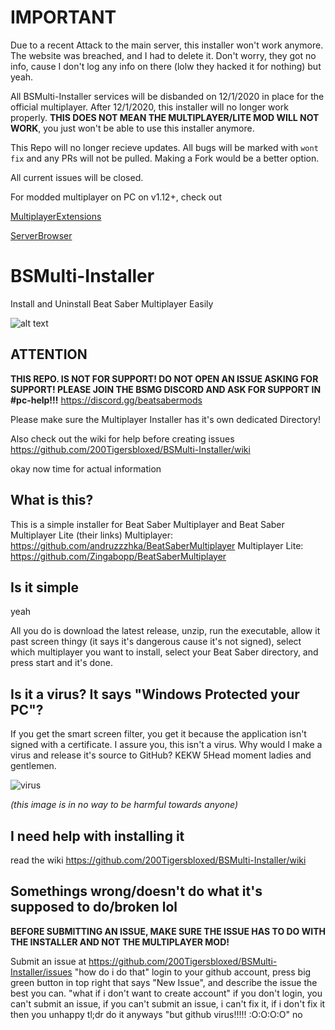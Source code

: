 # IMPORTANT

Due to a recent Attack to the main server, this installer won't work anymore. The website was breached, and I had to delete it. Don't worry, they got no info, cause I don't log any info on there (lolw they hacked it for nothing) but yeah.

All BSMulti-Installer services will be disbanded on 12/1/2020 in place for the official multiplayer. After 12/1/2020, this installer will no longer work properly. **THIS DOES NOT MEAN THE MULTIPLAYER/LITE MOD WILL NOT WORK**, you just won't be able to use this installer anymore.

This Repo will no longer recieve updates. All bugs will be marked with `wont fix` and any PRs will not be pulled. Making a Fork would be a better option.

All current issues will be closed.

For modded multiplayer on PC on v1.12+, check out

[MultiplayerExtensions](https://github.com/Zingabopp/MultiplayerExtensions)

[ServerBrowser](https://github.com/roydejong/BeatSaberServerBrowser)

# BSMulti-Installer
Install and Uninstall Beat Saber Multiplayer Easily

![alt text](https://tigersserver.xyz/wp-content/uploads/2020/05/bsmi2.png)

## ATTENTION
**THIS REPO. IS NOT FOR SUPPORT! DO NOT OPEN AN ISSUE ASKING FOR SUPPORT! PLEASE JOIN THE BSMG DISCORD AND ASK FOR SUPPORT IN #pc-help!!!**
https://discord.gg/beatsabermods

Please make sure the Multiplayer Installer has it's own dedicated Directory!

Also check out the wiki for help before creating issues
https://github.com/200Tigersbloxed/BSMulti-Installer/wiki

okay now time for actual information

## What is this?
This is a simple installer for Beat Saber Multiplayer and Beat Saber Multiplayer Lite
(their links)
Multiplayer: https://github.com/andruzzzhka/BeatSaberMultiplayer
Multiplayer Lite: https://github.com/Zingabopp/BeatSaberMultiplayer

## Is it simple
yeah

All you do is download the latest release, unzip, run the executable, allow it past screen thingy (it says it's dangerous cause it's not signed), select which multiplayer you want to install, select your Beat Saber directory, and press start and it's done.

## Is it a virus? It says "Windows Protected your PC"?
If you get the smart screen filter, you get it because the application isn't signed with a certificate. I assure you, this isn't a virus. Why would I make a virus and release it's source to GitHub? KEKW 5Head moment ladies and gentlemen.

![virus](https://drive.tigersserver.xyz/uploads/200Tigersbloxed/Screen%20Shot%202020-07-20%20at%2010.15.37%20AM.png)

*(this image is in no way to be harmful towards anyone)*

## I need help with installing it
read the wiki
https://github.com/200Tigersbloxed/BSMulti-Installer/wiki

## Somethings wrong/doesn't do what it's supposed to do/broken lol

**BEFORE SUBMITTING AN ISSUE, MAKE SURE THE ISSUE HAS TO DO WITH THE INSTALLER AND NOT THE MULTIPLAYER MOD!**

Submit an issue at https://github.com/200Tigersbloxed/BSMulti-Installer/issues
"how do i do that"
login to your github account, press big green button in top right that says "New Issue", and describe the issue the best you can.
"what if i don't want to create account"
if you don't login, you can't submit an issue, if you can't submit an issue, i can't fix it, if i don't fix it then you unhappy
tl;dr do it anyways
"but github virus!!!!! :O:O:O:O"
no

